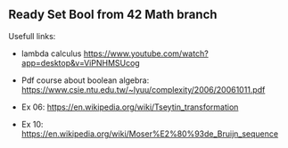 ## Ready Set Bool from 42 Math branch

Usefull links:

- lambda calculus
	https://www.youtube.com/watch?app=desktop&v=ViPNHMSUcog

- Pdf course about boolean algebra:
	https://www.csie.ntu.edu.tw/~lyuu/complexity/2006/20061011.pdf

- Ex 06:
	https://en.wikipedia.org/wiki/Tseytin_transformation

- Ex 10:
	https://en.wikipedia.org/wiki/Moser%E2%80%93de_Bruijn_sequence
